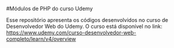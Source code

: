 #Módulos de PHP do curso Udemy

Esse repositório apresenta os códigos desenvolvidos no curso de Desenvolvedor Web do Udemy.
O curso está disponível no link:
https://www.udemy.com/curso-desenvolvedor-web-completo/learn/v4/overview

